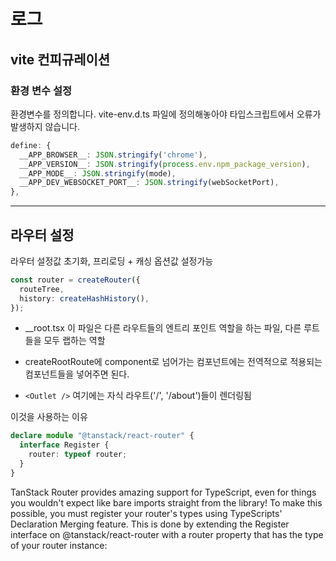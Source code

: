 # 로그

## vite 컨피규레이션

### 환경 변수 설정

환경변수를 정의합니다. vite-env.d.ts 파일에 정의해놓아야 타입스크립트에서 오류가 발생하지 않습니다.

```ts
define: {
  __APP_BROWSER__: JSON.stringify('chrome'),
  __APP_VERSION__: JSON.stringify(process.env.npm_package_version),
  __APP_MODE__: JSON.stringify(mode),
  __APP_DEV_WEBSOCKET_PORT__: JSON.stringify(webSocketPort),
},
```

---

## 라우터 설정

라우터 설정값 초기화, 프리로딩 + 캐싱 옵션값 설정가능

```ts
const router = createRouter({
  routeTree,
  history: createHashHistory(),
});
```

- \_\_root.tsx 이 파일은 다른 라우트들의 엔트리 포인트 역할을 하는 파일, 다른 루트들을 모두 랩하는 역할
- createRootRoute에 component로 넘어가는 컴포넌트에는 전역적으로 적용되는 컴포넌트들을 넣어주면 된다.

- `<Outlet />` 여기에는 자식 라우트('/', '/about')들이 렌더링됨

이것을 사용하는 이유

```ts
declare module "@tanstack/react-router" {
  interface Register {
    router: typeof router;
  }
}
```

TanStack Router provides amazing support for TypeScript, even for things you wouldn't expect like bare imports straight from the library! To make this possible, you must register your router's types using TypeScripts' Declaration Merging feature. This is done by extending the Register interface on @tanstack/react-router with a router property that has the type of your router instance:
